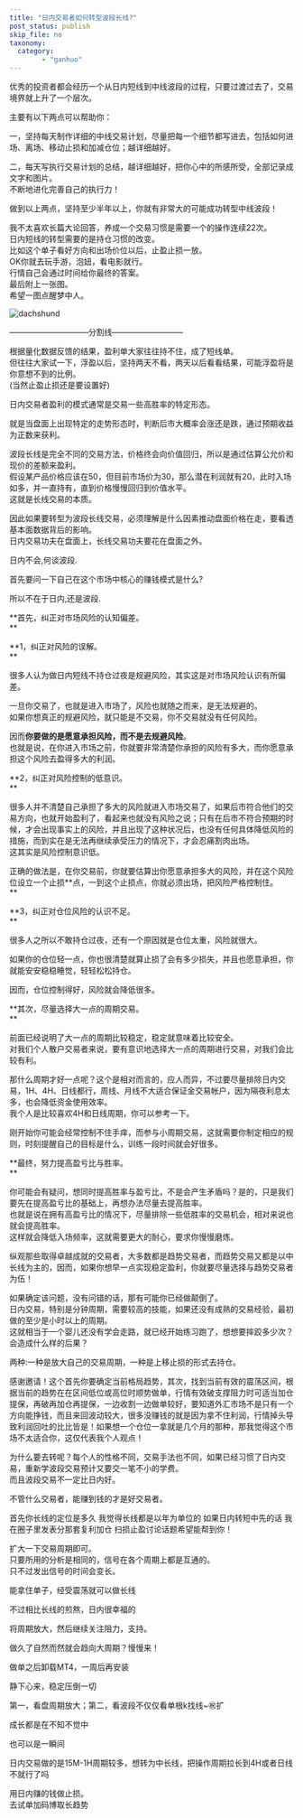 ```yaml
---
title: "日内交易者如何转型波段长线?"
post_status: publish
skip_file: no
taxonomy:
  category:
        - "ganhuo"
---
```


优秀的投资者都会经历一个从日内短线到中线波段的过程，只要过渡过去了，交易境界就上升了一个层次。

主要有以下两点可以帮助你：

一，坚持每天制作详细的中线交易计划，尽量把每一个细节都写进去，包括如何进场、离场、移动止损和加减仓位；越详细越好。

二，每天写执行交易计划的总结，越详细越好，把你心中的所感所受，全部记录成文字和图片。  
不断地进化完善自己的执行力！

做到以上两点，坚持至少半年以上，你就有非常大的可能成功转型中线波段！

我不太喜欢长篇大论回答，养成一个交易习惯是需要一个的操作连续22次。  
日内短线的转型需要的是持仓习惯的改变。  
比如这个单子看好方向和出场价位以后，止盈止损一放。  
OK你就去玩手游，泡妞，看电影就行。  
行情自己会通过时间给你最终的答案。  
最后附上一张图。  
希望一图点醒梦中人。

![dachshund](https://cdn.fendou.la/funstoutiao/2020/11/161052224.jpg)

——————————分割线—————————

根据量化数据反馈的结果，盈利单大家往往持不住，成了短线单。  
但往往大家试一下，浮盈以后，坚持两天不看，两天以后看看结果，可能浮盈将是你意想不到的比例。  
(当然止盈止损还是要设置好)

日内交易者盈利的模式通常是交易一些高胜率的特定形态。

就是当盘面上出现特定的走势形态时，判断后市大概率会涨还是跌，通过预期收益为正数来获利。

波段长线是完全不同的交易方法，价格终会向价值回归，所以是通过估算公允价和现价的差额来盈利。  
假设某产品价格应该在50，但目前市场价为30，那么潜在利润就有20，此时入场如多，并一直持有，直到价格慢慢回归到价值水平。  
这就是长线交易的本质。

因此如果要转型为波段长线交易，必须理解是什么因素推动盘面价格在走，要看透基本面数据背后的影响。  
日内交易功夫在盘面上，长线交易功夫要花在盘面之外。

日内不会,何谈波段.

首先要问一下自己在这个市场中核心的赚钱模式是什么?

所以不在于日内,还是波段.​

**首先，纠正对市场风险的认知偏差。  
**

**1，纠正对风险的误解。  
**

很多人认为做日内短线不持仓过夜是规避风险，其实这是对市场风险认识有所偏差。

一旦你交易了，也就是进入市场了，风险也就随之而来，是无法规避的。  
如果你想真正的规避风险，就只能是不交易，你不交易就没有任何风险。

因而**你要做的是愿意承担风险，而不是去规避风险**。  
也就是说，在你进入市场之前，你就要非常清楚你承担的风险有多大，而你愿意承担这个风险去盈得多大的利润。

**2，纠正对风险控制的低意识。  
**

很多人并不清楚自己承担了多大的风险就进入市场交易了，如果后市符合他们的交易方向，也就开始盈利了，看起来也就没有风险之说；只有在后市不符合预期的时候，才会出现事实上的风险，并且出现了这种状况后，也没有任何具体降低风险的措施，而到实在是无法再继续承受压力的情况下，才会忍痛割肉出场。  
这其实是风险控制意识低。

正确的做法是，在你交易前，你就要估算出你愿意承担多大的风险，并在这个风险位设立一个止损**点，一到这个止损点，你就必须出场，把风险严格控制住。  
**

**3，纠正对仓位风险的认识不足。  
**

很多人之所以不敢持仓过夜，还有一个原因就是仓位太重，风险就很大。

如果你的仓位轻一点，你也很清楚就算止损了会有多少损失，并且也愿意承担，你就能安安稳稳睡觉，轻轻松松持仓。

因而，仓位控制得好，风险就会降低很多。

**其次，尽量选择大一点的周期交易。  
**

前面已经说明了大一点的周期比较稳定，稳定就意味着比较安全。  
对我们个人散户交易者来说，要有意识地选择大一点的周期进行交易，对我们会比较有利。

那什么周期才好一点呢？这个是相对而言的，应人而异，不过要尽量排除日内交易，1H、4H、日线都行，周线、月线不大适合保证金交易帐户，因为隔夜利息太多，也会降低资金使用效率。  
我个人是比较喜欢4H和日线周期，你可以参考一下。

刚开始你可能会经常控制不住手痒，而参与小周期交易，这就需要你制定相应的规则，时刻提醒自己的目标是什么，训练一段时间就会好很多。

**最终，努力提高盈亏比与胜率。  
**

你可能会有疑问，想同时提高胜率与盈亏比，不是会产生矛盾吗？是的，只是我们要先在提高盈亏比的基础上，再想办法尽量去提高胜率。  
也就是说在拥有高盈亏比的情况下，尽量排除一些低胜率的交易机会，相对来说也就会提高胜率。  
这样就会降低入场频率，这就需要更大的耐心，要求你慢慢磨炼。

纵观那些取得卓越成就的交易者，大多数都是趋势交易者，而趋势交易又都是以中长线为主的，因而，如果你想早一点实现稳定盈利，你就要尽量选择与趋势交易者为伍！

如果确定该问题，没有问错的话，那有可能你已经做颠倒了。  
日内交易，特别是分钟周期，需要较高的技能，如果还没有成熟的交易经验，最初做的至少是小时以上的周期。  
这就相当于一个婴儿还没有学会走路，就已经开始练习跑了，想想要摔跤多少次？会造成什么样的后果？

两种:一种是放大自己的交易周期，一种是上移止损的形式去持仓。

感谢邀请！这个首先你要确定当前格局趋势，其次，找到当前有效的震荡区间，根据当前的趋势在在区间低位或高位时顺势做单，行情有效破支撑阻力时可适当加仓提保，再破再加仓再提保，一边收割一边做单较好，要知道外汇市场不是只有一个方向能挣钱，而且来回波动较大，很多没赚钱的就是因为拿不住利润，行情掉头导致利润回吐的比比皆是！如果想一个仓位一拿就是几个月的那种，那我觉得这个市场不太适合你，这仅代表我个人观点！

为什么要去转呢？每个人的性格不同，交易手法也不同，如果已经习惯了日内交易，重新学波段交易预计又要交一笔不小的学费。  
而且波段交易不一定比日内好。

不管什么交易者，能赚到钱的才是好交易者。

首先你长线的定位是多久 我觉得长线都是以年为单位的 如果日内转短中先的话 我在圈子里发表分那套复利加仓 扫损止盈讨论话题希望能帮到你！

扩大一下交易周期即可。  
只要所用的分析是相同的，信号在各个周期上都是互通的。  
只不过发出信号的时间会变长。

能拿住单子，经受震荡就可以做长线

不过相比长线的煎熬，日内很幸福的

将周期放大，然后继续关注阻力，支持。

做久了自然而然就会趋向大周期？慢慢来！

做单之后卸载MT4，一周后再安装

静下心来，稳定压倒一切

第一，看盘周期放大；第二，看波段不仅仅看单根k找线~㊗️扩

成长都是在不知不觉中

也可以是一瞬间

日内交易做的是15M-1H周期较多，想转为中长线，把操作周期拉长到4H或者日线不就行了吗

用日内赚的钱做止损。  
去试单加码博取长趋势
